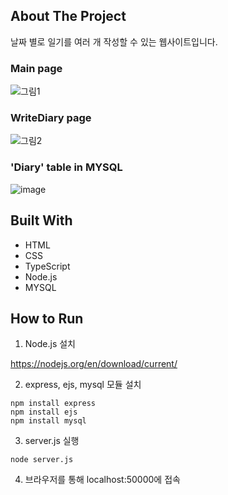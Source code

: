 ## About The Project

날짜 별로 일기를 여러 개 작성할 수 있는 웹사이트입니다.

### Main page

![그림1](https://user-images.githubusercontent.com/38034994/137764303-ed3f91e2-cb23-4dcc-8a3b-c0052b0086be.jpg)

### WriteDiary page

![그림2](https://user-images.githubusercontent.com/38034994/137764332-e2388051-3e2a-491e-a270-301b07659aa0.jpg)

### 'Diary' table in MYSQL

![image](https://user-images.githubusercontent.com/38034994/105354688-41631780-5c34-11eb-8584-8be1f7ec11c8.png)

## Built With
* HTML
* CSS
* TypeScript
* Node.js
* MYSQL

## How to Run
1. Node.js 설치

https://nodejs.org/en/download/current/

2. express, ejs, mysql 모듈 설치
```
npm install express
npm install ejs
npm install mysql
```  
3. server.js 실행
```
node server.js
```
4. 브라우저를 통해 localhost:50000에 접속
